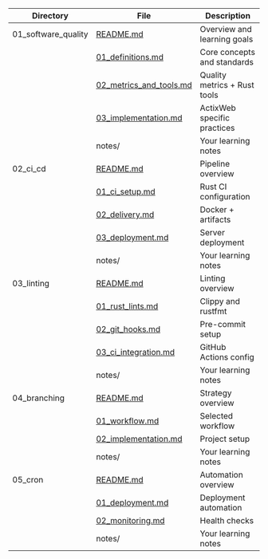 


| Directory | File | Description |
|------------|------|-------------|
| 01_software_quality | [README.md](./01_software_quality/README.md) | Overview and learning goals |
| | [01_definitions.md](./01_software_quality/01_definitions.md) | Core concepts and standards |
| | [02_metrics_and_tools.md](./01_software_quality/02_metrics_and_tools.md) | Quality metrics + Rust tools |
| | [03_implementation.md](./01_software_quality/03_implementation.md) | ActixWeb specific practices |
| | notes/ | Your learning notes |
| 02_ci_cd | [README.md](./02_ci_cd/README.md) | Pipeline overview |
| | [01_ci_setup.md](./02_ci_cd/01_ci_setup.md) | Rust CI configuration |
| | [02_delivery.md](./02_ci_cd/02_delivery.md) | Docker + artifacts |
| | [03_deployment.md](./02_ci_cd/03_deployment.md) | Server deployment |
| | notes/ | Your learning notes |
| 03_linting | [README.md](./03_linting/README.md) | Linting overview |
| | [01_rust_lints.md](./03_linting/01_rust_lints.md) | Clippy and rustfmt |
| | [02_git_hooks.md](./03_linting/02_git_hooks.md) | Pre-commit setup |
| | [03_ci_integration.md](./03_linting/03_ci_integration.md) | GitHub Actions config |
| | notes/ | Your learning notes |
| 04_branching | [README.md](./04_branching/README.md) | Strategy overview |
| | [01_workflow.md](./04_branching/01_workflow.md) | Selected workflow |
| | [02_implementation.md](./04_branching/02_implementation.md) | Project setup |
| | notes/ | Your learning notes |
| 05_cron | [README.md](./05_cron/README.md) | Automation overview |
| | [01_deployment.md](./05_cron/01_deployment.md) | Deployment automation |
| | [02_monitoring.md](./05_cron/02_monitoring.md) | Health checks |
| | notes/ | Your learning notes |

